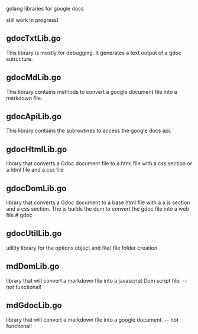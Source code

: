golang libraries for google docs

still work in progress!

## gdocTxtLib.go
This library is mostly for debugging. It generates a text output of a gdoc sutructure.

## gdocMdLib.go
This library contains methods to convert a google document file into a markdown file.

## gdocApiLib.go
This library contains the subroutines to access the google docs api.

## gdocHtmlLib.go
library that converts a Gdoc document file to a html file with a css section or a html file and a css file

## gdocDomLib.go
library that converts a Gdoc document to a base html file with a a js section and a css section.
The js builds the dom to convert the gdoc file into a web file.# gdoc

## gdocUtilLib.go
utility library for the options object and file/ file folder creation

## mdDomLib.go
library that will convert a markdown file into a javascript Dom script file.
-- not functional!

## mdGdocLib.go
library that will convert a markdown file into a google document.
-- not functional!
